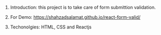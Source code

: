 1. Introduction: this project is to take care of form submittion validation.

2. For Demo: https://shahzadsalamat.github.io/react-form-valid/

3. Techonolgies: 
   HTML, CSS and Reactjs
